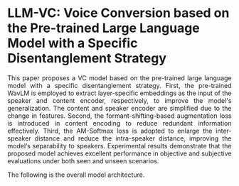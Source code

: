 # LLM-VC: Voice Conversion based on the Pre-trained Large Language Model with a Specific Disentanglement Strategy
<p align="justify"> This paper proposes a VC model based on the pre-trained large language model with a specific disentanglement strategy. First, the pre-trained WavLM is employed to extract layer-specific embeddings as the input of the speaker and content encoder, respectively, to improve the model's generalization. The content and speaker encoder are simplified due to the change in features. Second, the formant-shifting-based augmentation loss is introduced in content encoding to reduce redundant information effectively. Third, the AM-Softmax loss is adopted to enlarge the inter-speaker distance and reduce the intra-speaker distance, improving the model‘s separability to speakers. Experimental results demonstrate that the proposed model achieves excellent performance in objective and subjective evaluations under both seen and unseen scenarios.</p>

The following is the overall model architecture.
